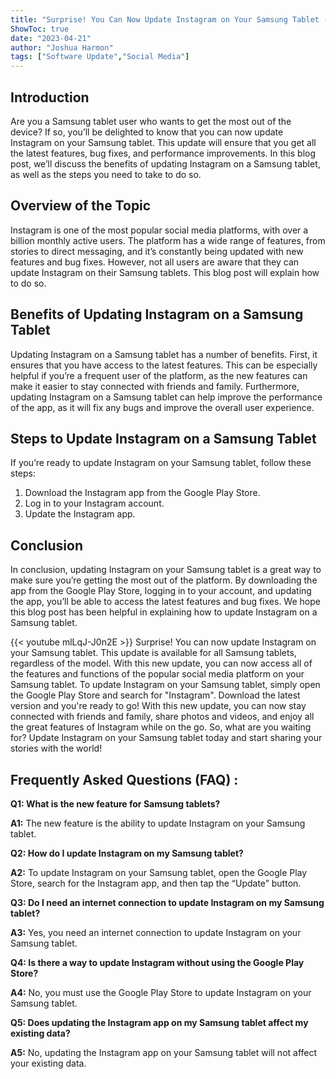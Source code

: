 ```yaml
---
title: "Surprise! You Can Now Update Instagram on Your Samsung Tablet - Here's How!"
ShowToc: true 
date: "2023-04-21"
author: "Joshua Harmon" 
tags: ["Software Update","Social Media"]
---
```

## Introduction

Are you a Samsung tablet user who wants to get the most out of the device? If so, you’ll be delighted to know that you can now update Instagram on your Samsung tablet. This update will ensure that you get all the latest features, bug fixes, and performance improvements. In this blog post, we’ll discuss the benefits of updating Instagram on a Samsung tablet, as well as the steps you need to take to do so.

## Overview of the Topic

Instagram is one of the most popular social media platforms, with over a billion monthly active users. The platform has a wide range of features, from stories to direct messaging, and it’s constantly being updated with new features and bug fixes. However, not all users are aware that they can update Instagram on their Samsung tablets. This blog post will explain how to do so.

## Benefits of Updating Instagram on a Samsung Tablet

Updating Instagram on a Samsung tablet has a number of benefits. First, it ensures that you have access to the latest features. This can be especially helpful if you’re a frequent user of the platform, as the new features can make it easier to stay connected with friends and family. Furthermore, updating Instagram on a Samsung tablet can help improve the performance of the app, as it will fix any bugs and improve the overall user experience.

## Steps to Update Instagram on a Samsung Tablet

If you’re ready to update Instagram on your Samsung tablet, follow these steps:

1. Download the Instagram app from the Google Play Store.
2. Log in to your Instagram account.
3. Update the Instagram app.

## Conclusion

In conclusion, updating Instagram on your Samsung tablet is a great way to make sure you’re getting the most out of the platform. By downloading the app from the Google Play Store, logging in to your account, and updating the app, you’ll be able to access the latest features and bug fixes. We hope this blog post has been helpful in explaining how to update Instagram on a Samsung tablet.

{{< youtube mlLqJ-J0n2E >}} 
Surprise! You can now update Instagram on your Samsung tablet. This update is available for all Samsung tablets, regardless of the model. With this new update, you can now access all of the features and functions of the popular social media platform on your Samsung tablet. To update Instagram on your Samsung tablet, simply open the Google Play Store and search for "Instagram". Download the latest version and you're ready to go! With this new update, you can now stay connected with friends and family, share photos and videos, and enjoy all the great features of Instagram while on the go. So, what are you waiting for? Update Instagram on your Samsung tablet today and start sharing your stories with the world!

## Frequently Asked Questions (FAQ) :
**Q1: What is the new feature for Samsung tablets?**

**A1:** The new feature is the ability to update Instagram on your Samsung tablet.

**Q2: How do I update Instagram on my Samsung tablet?**

**A2:** To update Instagram on your Samsung tablet, open the Google Play Store, search for the Instagram app, and then tap the “Update” button.

**Q3: Do I need an internet connection to update Instagram on my Samsung tablet?**

**A3:** Yes, you need an internet connection to update Instagram on your Samsung tablet.

**Q4: Is there a way to update Instagram without using the Google Play Store?**

**A4:** No, you must use the Google Play Store to update Instagram on your Samsung tablet.

**Q5: Does updating the Instagram app on my Samsung tablet affect my existing data?**

**A5:** No, updating the Instagram app on your Samsung tablet will not affect your existing data.


